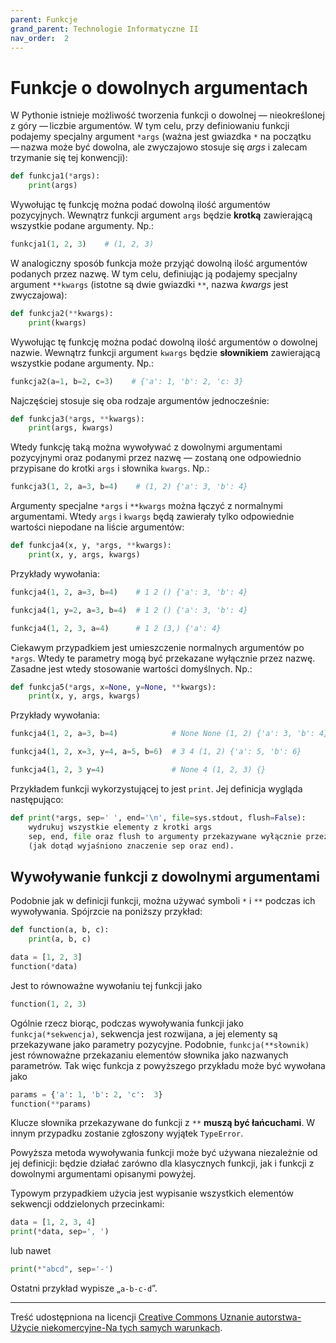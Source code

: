 ```yaml
---
parent: Funkcje
grand_parent: Technologie Informatyczne II
nav_order:  2
---
```


# Funkcje o dowolnych argumentach

W Pythonie istnieje możliwość tworzenia funkcji o dowolnej — nieokreślonej z góry — liczbie argumentów. W tym celu, przy definiowaniu funkcji podajemy specjalny argument `*args` (ważna jest gwiazdka `*` na początku — nazwa może być dowolna, ale zwyczajowo stosuje się _args_ i zalecam trzymanie się tej konwencji):

```python
def funkcja1(*args):
    print(args)
```

Wywołując tę funkcję można podać dowolną ilość argumentów pozycyjnych. Wewnątrz funkcji argument `args` będzie **krotką** zawierającą wszystkie podane argumenty. Np.:

```python
funkcja1(1, 2, 3)    # (1, 2, 3)
```

W analogiczny sposób funkcja może przyjąć dowolną ilość argumentów podanych przez nazwę. W tym celu, definiując ją podajemy specjalny argument `**kwargs` (istotne są dwie gwiazdki `**`, nazwa _kwargs_ jest zwyczajowa):

```python
def funkcja2(**kwargs):
    print(kwargs)

```

Wywołując tę funkcję można podać dowolną ilość argumentów o dowolnej nazwie. Wewnątrz funkcji argument `kwargs` będzie **słownikiem** zawierającą wszystkie podane argumenty. Np.:

```python
funkcja2(a=1, b=2, c=3)    # {'a': 1, 'b': 2, 'c: 3}
```

Najczęściej stosuje się oba rodzaje argumentów jednocześnie:

```python
def funkcja3(*args, **kwargs):
    print(args, kwargs)
```

Wtedy funkcję taką można wywoływać z dowolnymi argumentami pozycyjnymi oraz podanymi przez nazwę — zostaną one odpowiednio przypisane do krotki `args` i słownika `kwargs`. Np.:

```python
funkcja3(1, 2, a=3, b=4)    # (1, 2) {'a': 3, 'b': 4}
```

Argumenty specjalne `*args` i `**kwargs` można łączyć z normalnymi argumentami. Wtedy `args` i `kwargs` będą zawierały tylko odpowiednie wartości niepodane na liście argumentów:

```python
def funkcja4(x, y, *args, **kwargs):
    print(x, y, args, kwargs)
```

Przykłady wywołania:

```python
funkcja4(1, 2, a=3, b=4)    # 1 2 () {'a': 3, 'b': 4}

funkcja4(1, y=2, a=3, b=4)  # 1 2 () {'a': 3, 'b': 4}

funkcja4(1, 2, 3, a=4)      # 1 2 (3,) {'a': 4}
```

Ciekawym przypadkiem jest umieszczenie normalnych argumentów po `*args`. Wtedy te parametry mogą być przekazane wyłącznie przez nazwę. Zasadne jest wtedy stosowanie wartości domyślnych. Np.:

```python
def funkcja5(*args, x=None, y=None, **kwargs):
    print(x, y, args, kwargs)
```

Przykłady wywołania:

```python
funkcja4(1, 2, a=3, b=4)            # None None (1, 2) {'a': 3, 'b': 4}

funkcja4(1, 2, x=3, y=4, a=5, b=6)  # 3 4 (1, 2) {'a': 5, 'b': 6}

funkcja4(1, 2, 3 y=4)               # None 4 (1, 2, 3) {}
```

Przykładem funkcji wykorzystującej to jest `print`. Jej definicja wygląda następująco:

```python
def print(*args, sep=' ', end='\n', file=sys.stdout, flush=False):
    wydrukuj wszystkie elementy z krotki args
    sep, end, file oraz flush to argumenty przekazywane wyłącznie przez nazwę
    (jak dotąd wyjaśniono znaczenie sep oraz end).
```

## Wywoływanie funkcji z dowolnymi argumentami

Podobnie jak w definicji funkcji, można używać symboli `*` i `**` podczas ich wywoływania. Spójrzcie na poniższy przykład:

```python
def function(a, b, c):
    print(a, b, c)

data = [1, 2, 3]
function(*data)
```

Jest to równoważne wywołaniu tej funkcji jako

```python
function(1, 2, 3)
```

Ogólnie rzecz biorąc, podczas wywoływania funkcji jako `funkcja(*sekwencja)`, sekwencja jest rozwijana, a jej elementy są przekazywane jako parametry pozycyjne. Podobnie, `funkcja(**słownik)` jest równoważne przekazaniu elementów słownika jako nazwanych parametrów. Tak więc funkcja z powyższego przykładu może być wywołana jako

```python
params = {'a': 1, 'b': 2, 'c':  3}
function(**params)
```

Klucze słownika przekazywane do funkcji z `**` **muszą być łańcuchami**. W innym przypadku zostanie zgłoszony wyjątek `TypeError`.

Powyższa metoda wywoływania funkcji może być używana niezależnie od jej definicji: będzie działać zarówno dla klasycznych funkcji, jak i funkcji z dowolnymi argumentami opisanymi powyżej.

Typowym przypadkiem użycia jest wypisanie wszystkich elementów sekwencji oddzielonych przecinkami:

```python
data = [1, 2, 3, 4]
print(*data, sep=', ')
```

lub nawet

```python
print(*"abcd", sep='-')
```

Ostatni przykład wypisze „`a-b-c-d`”.

---

Treść udostępniona na licencji [Creative Commons Uznanie autorstwa-Użycie niekomercyjne-Na tych samych warunkach](https://creativecommons.org/licenses/by-nc-sa/4.0/deed.pl).

